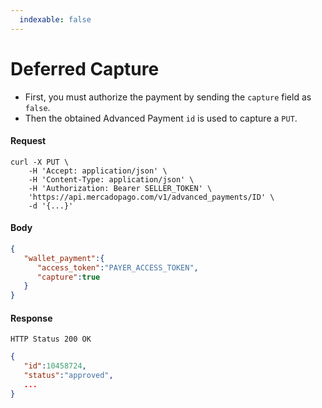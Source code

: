 ```yaml
---
  indexable: false
---
```


# Deferred Capture

* First, you must authorize the payment by sending the `capture` field as `false`.
* Then the obtained Advanced Payment `id` is used to capture a `PUT`.

#### Request
```curl
curl -X PUT \
    -H 'Accept: application/json' \
    -H 'Content-Type: application/json' \
    -H 'Authorization: Bearer SELLER_TOKEN' \
    'https://api.mercadopago.com/v1/advanced_payments/ID' \
    -d '{...}'
```

#### Body
```json
{
   "wallet_payment":{
      "access_token":"PAYER_ACCESS_TOKEN",
      "capture":true
   }
}

```

#### Response
`HTTP Status 200 OK`
```json
{
   "id":10458724,
   "status":"approved",
   ...
}
```
